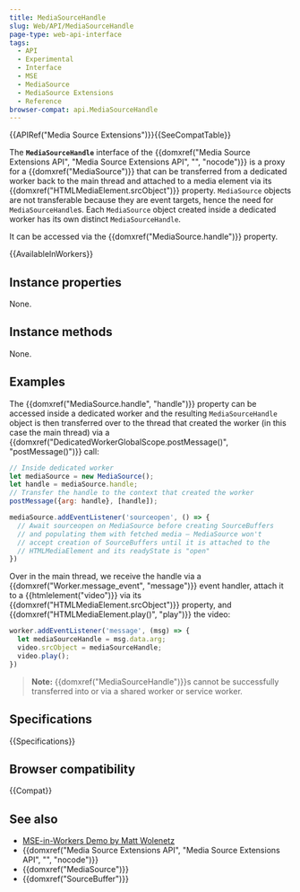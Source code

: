 ```yaml
---
title: MediaSourceHandle
slug: Web/API/MediaSourceHandle
page-type: web-api-interface
tags:
  - API
  - Experimental
  - Interface
  - MSE
  - MediaSource
  - MediaSource Extensions
  - Reference
browser-compat: api.MediaSourceHandle
---
```


{{APIRef("Media Source Extensions")}}{{SeeCompatTable}}

The **`MediaSourceHandle`** interface of the {{domxref("Media Source Extensions API", "Media Source Extensions API", "", "nocode")}} is a proxy for a {{domxref("MediaSource")}} that can be transferred from a dedicated worker back to the main thread and attached to a media element via its {{domxref("HTMLMediaElement.srcObject")}} property. `MediaSource` objects are not transferable because they are event targets, hence the need for `MediaSourceHandle`s. Each `MediaSource` object created inside a dedicated worker has its own distinct `MediaSourceHandle`.

It can be accessed via the {{domxref("MediaSource.handle")}} property.

{{AvailableInWorkers}}

## Instance properties

None.

## Instance methods

None.

## Examples

The {{domxref("MediaSource.handle", "handle")}} property can be accessed inside a dedicated worker and the resulting `MediaSourceHandle` object is then transferred over to the thread that created the worker (in this case the main thread) via a {{domxref("DedicatedWorkerGlobalScope.postMessage()", "postMessage()")}} call:

```js
// Inside dedicated worker
let mediaSource = new MediaSource();
let handle = mediaSource.handle;
// Transfer the handle to the context that created the worker
postMessage({arg: handle}, [handle]);

mediaSource.addEventListener('sourceopen', () => {
  // Await sourceopen on MediaSource before creating SourceBuffers
  // and populating them with fetched media — MediaSource won't
  // accept creation of SourceBuffers until it is attached to the
  // HTMLMediaElement and its readyState is "open"
})
```

Over in the main thread, we receive the handle via a {{domxref("Worker.message_event", "message")}} event handler, attach it to a {{htmlelement("video")}} via its {{domxref("HTMLMediaElement.srcObject")}} property, and {{domxref("HTMLMediaElement.play()", "play")}} the video:

```js
worker.addEventListener('message', (msg) => {
  let mediaSourceHandle = msg.data.arg;
  video.srcObject = mediaSourceHandle;
  video.play();
})
```

> **Note:** {{domxref("MediaSourceHandle")}}s cannot be successfully transferred into or via a shared worker or service worker.

## Specifications

{{Specifications}}

## Browser compatibility

{{Compat}}

## See also

- [MSE-in-Workers Demo by Matt Wolenetz](https://wolenetz.github.io/mse-in-workers-demo/mse-in-workers-demo.html)
- {{domxref("Media Source Extensions API", "Media Source Extensions API", "", "nocode")}}
- {{domxref("MediaSource")}}
- {{domxref("SourceBuffer")}}
